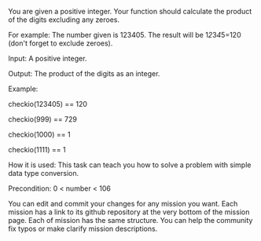  
 You are given a positive integer. Your function should calculate the product of the digits excluding any zeroes.

For example: The number given is 123405. The result will be 1*2*3*4*5=120 (don't forget to exclude zeroes).

Input: A positive integer.

Output: The product of the digits as an integer.

Example:

checkio(123405) == 120

checkio(999) == 729

checkio(1000) == 1

checkio(1111) == 1



How it is used: This task can teach you how to solve a problem with simple data type conversion.

Precondition: 0 < number < 106

You can edit and commit your changes for any mission you want. Each mission has a link to its github repository at the very bottom of the mission page. Each of mission has the same structure. You can help the community fix typos or make clarify mission descriptions.
